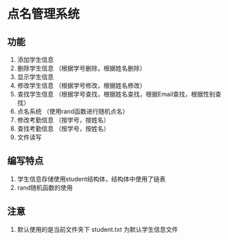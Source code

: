 # 点名管理系统

## 功能
1. 添加学生信息
2. 删除学生信息 （根据学号删除，根据姓名删除）
3. 显示学生信息
4. 修改学生信息 （根据学号修改，根据姓名修改）
5. 查找学生信息 （根据学号查找，根据姓名查找，根据Email查找，根据性别查找）
6. 点名系统 （使用rand函数进行随机点名）
7. 修改考勤信息 （按学号，按姓名）
8. 查找考勤信息 （按学号，按姓名）
9. 文件读写

## 编写特点
1. 学生信息存储使用student结构体，结构体中使用了链表
2. rand随机函数的使用

## 注意
1. 默认使用的是当前文件夹下 student.txt 为默认学生信息文件